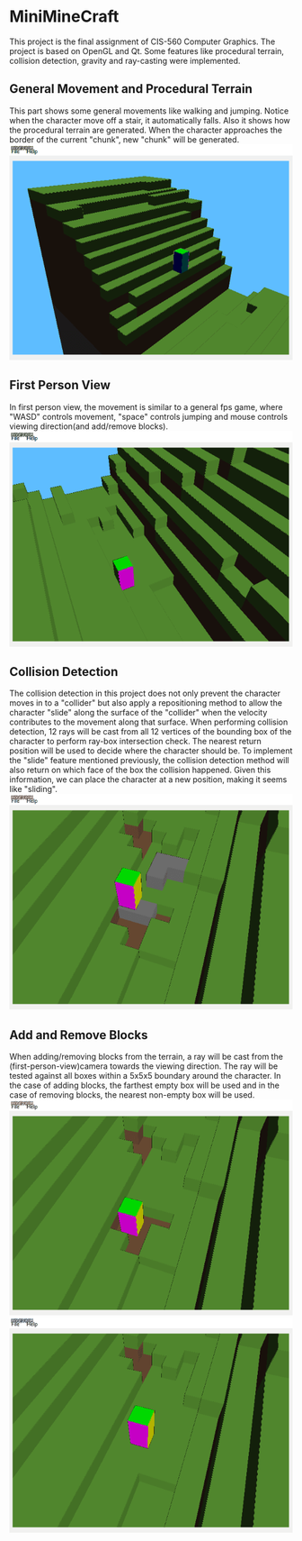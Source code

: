 # MiniMineCraft
This project is the final assignment of CIS-560 Computer Graphics. The project is based on OpenGL and Qt. Some features like procedural terrain, collision detection, gravity and ray-casting were implemented.
## General Movement and Procedural Terrain
This part shows some general movements like walking and jumping. Notice when the character move off a stair, it automatically falls. Also it shows how the procedural terrain are generated. When the character approaches the border of the current "chunk", new "chunk" will be generated.
![general_movement_and_procedural_terrain](./img/mini_mc_move.gif)
## First Person View
In first person view, the movement is similar to a general fps game, where "WASD" controls movement, "space" controls jumping and mouse controls viewing direction(and add/remove blocks). 
![first_person_view](./img/mini_mc_fpview.gif)
## Collision Detection
The collision detection in this project does not only prevent the character moves in to a "collider" but also apply a repositioning method to allow the character "slide" along the surface of the "collider" when the velocity contributes to the movement along that surface. When performing collision detection, 12 rays will be cast from all 12 vertices of the bounding box of the character to perform ray-box intersection check. The nearest return position will be used to decide where the character should be. To implement the "slide" feature mentioned previously, the collision detection method will also return on which face of the box the collision happened. Given this information, we can place the character at a new position, making it seems like "sliding".
![collision_detection](./img/mini_mc_slide.gif)
## Add and Remove Blocks
When adding/removing blocks from the terrain, a ray will be cast from the (first-person-view)camera towards the viewing direction. The ray will be tested against all boxes within a 5x5x5 boundary around the character. In the case of adding blocks, the farthest empty box will be used and in the case of removing blocks, the nearest non-empty box will be used.
![add_blocks](./img/mini_mc_add.gif)
![remove_blocks](./img/mini_mc_remove.gif)
